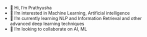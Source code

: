 - 👋 Hi, I’m Prathyusha
- 👀 I’m interested in Machine Learning, Artificial intelligence
- 🌱 I’m currently learning NLP and Information Retrieval and other advanced deep learning techniques
- 💞️ I’m looking to collaborate on AI, ML

<!---
prathyu11/prathyu11 is a ✨ special ✨ repository because its `README.md` (this file) appears on your GitHub profile.
You can click the Preview link to take a look at your changes.
--->
